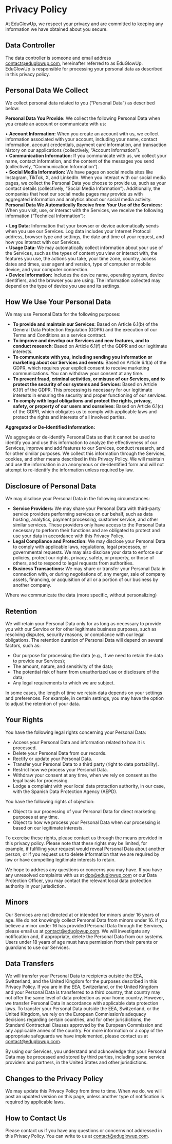 # Privacy Policy

At EduGlowUp, we respect your privacy and are committed to keeping any information we have obtained about you secure.

## Data Controller

The data controller is someone and email address [contact@eduglowup.com](mailto:contact@eduglowup.com), hereinafter referred to as EduGlowUp. EduGlowUp is responsible for processing your personal data as described in this privacy policy.

## Personal Data We Collect

We collect personal data related to you (“Personal Data”) as described below:

**Personal Data You Provide:** We collect the following Personal Data when you create an account or communicate with us:

• **Account Information:** When you create an account with us, we collect information associated with your account, including your name, contact information, account credentials, payment card information, and transaction history on our applications (collectively, “Account Information”).  
 • **Communication Information:** If you communicate with us, we collect your name, contact information, and the content of the messages you send (collectively, “Communication Information”).  
 • **Social Media Information:** We have pages on social media sites like Instagram, TikTok, X, and LinkedIn. When you interact with our social media pages, we collect the Personal Data you choose to provide us, such as your contact details (collectively, “Social Media Information”). Additionally, the companies that host our social media pages may provide us with aggregated information and analytics about our social media activity.  
**Personal Data We Automatically Receive from Your Use of the Services:** When you visit, use, or interact with the Services, we receive the following information (“Technical Information”):

• **Log Data:** Information that your browser or device automatically sends when you use our Services. Log data includes your Internet Protocol address, browser type and settings, the date and time of your request, and how you interact with our Services.  
 • **Usage Data:** We may automatically collect information about your use of the Services, such as the types of content you view or interact with, the features you use, the actions you take, your time zone, country, access dates and times, user agent and version, type of computer or mobile device, and your computer connection.  
 • **Device Information:** Includes the device name, operating system, device identifiers, and the browser you are using. The information collected may depend on the type of device you use and its settings.

## How We Use Your Personal Data

We may use Personal Data for the following purposes:

- **To provide and maintain our Services**: Based on Article 6.1(b) of the General Data Protection Regulation (GDPR) and the execution of our Terms and Conditions as a service contract.
- **To improve and develop our Services and new features, and to conduct research**: Based on Article 6.1(f) of the GDPR and our legitimate interests.
- **To communicate with you, including sending you information or marketing about our Services and events**: Based on Article 6.1(a) of the GDPR, which requires your explicit consent to receive marketing communications. You can withdraw your consent at any time.
- **To prevent fraud, criminal activities, or misuse of our Services, and to protect the security of our systems and Services**: Based on Article 6.1(f) of the GDPR. This processing is necessary for our legitimate interests in ensuring the security and proper functioning of our services.
- **To comply with legal obligations and protect the rights, privacy, safety, or property of our users and ourselves**: Based on Article 6.1(c) of the GDPR, which obligates us to comply with applicable laws and protect the rights and interests of all involved parties.

**Aggregated or De-Identified Information:**

We aggregate or de-identify Personal Data so that it cannot be used to identify you and use this information to analyze the effectiveness of our Services, improve and add features to our Services, conduct research, and for other similar purposes. We collect this information through the Services, cookies, and other means described in this Privacy Policy. We will maintain and use the information in an anonymous or de-identified form and will not attempt to re-identify the information unless required by law.

## Disclosure of Personal Data

We may disclose your Personal Data in the following circumstances:

- **Service Providers:** We may share your Personal Data with third-party service providers performing services on our behalf, such as data hosting, analytics, payment processing, customer service, and other similar services. These providers only have access to the Personal Data necessary to perform their functions and are obligated to protect and use your data in accordance with this Privacy Policy.
- **Legal Compliance and Protection:** We may disclose your Personal Data to comply with applicable laws, regulations, legal processes, or governmental requests. We may also disclose your data to enforce our policies, protect our rights, privacy, safety, or property, or those of others, and to respond to legal requests from authorities.
- **Business Transactions:** We may share or transfer your Personal Data in connection with, or during negotiations of, any merger, sale of company assets, financing, or acquisition of all or a portion of our business by another company.

Where we communicate the data (more specific, without personalizing)

## Retention

We will retain your Personal Data only for as long as necessary to provide you with our Service or for other legitimate business purposes, such as resolving disputes, security reasons, or compliance with our legal obligations. The retention duration of Personal Data will depend on several factors, such as:

- Our purpose for processing the data (e.g., if we need to retain the data to provide our Services);
- The amount, nature, and sensitivity of the data;
- The potential risk of harm from unauthorized use or disclosure of the data;
- Any legal requirements to which we are subject.

In some cases, the length of time we retain data depends on your settings and preferences. For example, in certain settings, you may have the option to adjust the retention of your data.

## Your Rights

You have the following legal rights concerning your Personal Data:

- Access your Personal Data and information related to how it is processed.
- Delete your Personal Data from our records.
- Rectify or update your Personal Data.
- Transfer your Personal Data to a third party (right to data portability).
- Restrict how we process your Personal Data.
- Withdraw your consent at any time, when we rely on consent as the legal basis for processing.
- Lodge a complaint with your local data protection authority, in our case, with the Spanish Data Protection Agency (AEPD).

You have the following rights of objection:

- Object to our processing of your Personal Data for direct marketing purposes at any time.
- Object to how we process your Personal Data when our processing is based on our legitimate interests.

To exercise these rights, please contact us through the means provided in this privacy policy. Please note that these rights may be limited, for example, if fulfilling your request would reveal Personal Data about another person, or if you request us to delete information that we are required by law or have compelling legitimate interests to retain.

We hope to address any questions or concerns you may have. If you have any unresolved complaints with us at dpo@eduglowup.com or our Data Protection Officer, you may contact the relevant local data protection authority in your jurisdiction.

## Minors

Our Services are not directed at or intended for minors under 16 years of age. We do not knowingly collect Personal Data from minors under 16. If you believe a minor under 16 has provided Personal Data through the Services, please email us at [contact@eduglowup.com](mailto:contact@eduglowup.com). We will investigate any notification and, if appropriate, delete the Personal Data from our systems. Users under 18 years of age must have permission from their parents or guardians to use our Services.

## Data Transfers

We will transfer your Personal Data to recipients outside the EEA, Switzerland, and the United Kingdom for the purposes described in this Privacy Policy. If you are in the EEA, Switzerland, or the United Kingdom and your Personal Data is transferred to a third country, that country may not offer the same level of data protection as your home country. However, we transfer Personal Data in accordance with applicable data protection laws. To transfer your Personal Data outside the EEA, Switzerland, or the United Kingdom, we rely on the European Commission’s adequacy decisions regarding certain countries, and for other jurisdictions, the Standard Contractual Clauses approved by the European Commission and any applicable annex of the country. For more information or a copy of the appropriate safeguards we have implemented, please contact us at [contact@eduglowup.com](mailto:contact@eduglowup.com).

By using our Services, you understand and acknowledge that your Personal Data may be processed and stored by third parties, including some service providers and partners, in the United States and other jurisdictions.

## Changes to the Privacy Policy

We may update this Privacy Policy from time to time. When we do, we will post an updated version on this page, unless another type of notification is required by applicable laws.

## How to Contact Us

Please contact us if you have any questions or concerns not addressed in this Privacy Policy. You can write to us at [contact@eduglowup.com](mailto:contact@eduglowup.com).
